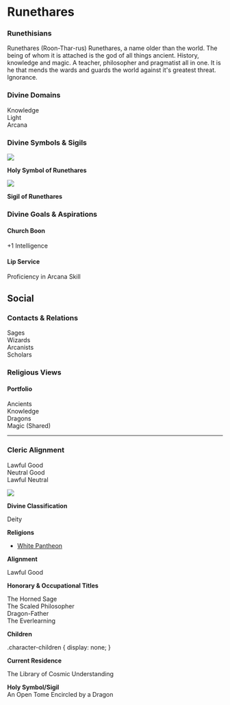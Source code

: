 Runethares
==========

### Runethisians

Runethares (Roon-Thar-rus) Runethares, a name older than the world. The being of whom it is attached is the god of all things ancient. History, knowledge and magic. A teacher, philosopher and pragmatist all in one. It is he that mends the wards and guards the world against it's greatest threat. Ignorance.

### Divine Domains

Knowledge  
Light  
Arcana

### Divine Symbols & Sigils

![](img/divineSymbol_runethisians.webp)

**Holy Symbol of Runethares**

![](img/sigil_runethisians.webp)

**Sigil of Runethares**

### Divine Goals & Aspirations

#### Church Boon

+1 Intelligence 

#### Lip Service

Proficiency in Arcana Skill

Social
------

### Contacts & Relations

Sages  
Wizards  
Arcanists  
Scholars

### Religious Views

#### Portfolio

Ancients  
Knowledge  
Dragons  
Magic (Shared) 

* * *

### Cleric Alignment

Lawful Good  
Neutral Good  
Lawful Neutral

![](img/runethisians.jpeg)

**Divine Classification**

Deity

**Religions**

* [White Pantheon](/w/Ecaros-xohoo/a/white-pantheon-article)

**Alignment**

Lawful Good

**Honorary & Occupational Titles**

The Horned Sage  
The Scaled Philosopher  
Dragon-Father  
The Everlearning

**Children**

.character-children { display: none; }

**Current Residence**

The Library of Cosmic Understanding

**Holy Symbol/Sigil**  
An Open Tome Encircled by a Dragon
